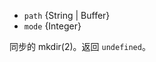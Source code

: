 <!-- YAML
added: v0.1.21
-->

* `path` {String | Buffer}
* `mode` {Integer}

同步的 mkdir(2)。返回 `undefined`。


